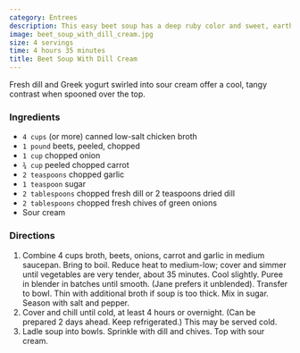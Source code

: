 ```yaml
---
category: Entrees
description: This easy beet soup has a deep ruby color and sweet, earthy flavor.
image: beet_soup_with_dill_cream.jpg
size: 4 servings
time: 4 hours 35 minutes
title: Beet Soup With Dill Cream
---
```


Fresh
  dill and Greek yogurt swirled into sour cream offer a cool, tangy contrast when
  spooned over the top.

### Ingredients

* `4 cups` (or more) canned low-salt chicken broth
* `1 pound` beets, peeled, chopped
* `1 cup` chopped onion
* `¾ cup` peeled chopped carrot
* `2 teaspoons` chopped garlic
* `1 teaspoon` sugar
* `2 tablespoons` chopped fresh dill or 2 teaspoons dried dill
* `2 tablespoons` chopped fresh chives of green onions
* Sour cream

### Directions

1. Combine 4 cups broth, beets, onions, carrot and garlic in medium saucepan. Bring to boil. Reduce heat to medium-low; cover and simmer until vegetables are very tender, about 35 minutes. Cool slightly. Puree in blender in batches until smooth. (Jane prefers it unblended). Transfer to bowl. Thin with additional broth if soup is too thick. Mix in sugar. Season with salt and pepper.
2. Cover and chill until cold, at least 4 hours or overnight. (Can be prepared 2 days ahead. Keep refrigerated.) This may be served cold.
3. Ladle soup into bowls. Sprinkle with dill and chives. Top with sour cream.